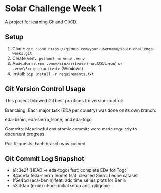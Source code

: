 # Solar Challenge Week 1
A project for learning Git and CI/CD.

## Setup
1. Clone: `git clone https://github.com/your-username/solar-challenge-week1.git`
2. Create venv: `python3 -m venv .venv`
3. Activate: `source .venv/bin/activate` (macOS/Linux) or `.venv\Scripts\activate` (Windows)
4. Install: `pip install -r requirements.txt`

  ## Git Version Control Usage
This project followed Git best practices for version control:

Branching: Each major task (EDA per country) was done on its own branch:

eda-benin, eda-sierra_leone, and eda-togo

Commits: Meaningful and atomic commits were made regularly to document progress.

Pull Requests: Each branch was pushed 

## Git Commit Log Snapshot
* a1c3e2f (HEAD -> eda-togo) feat: complete EDA for Togo
* 84bce1a (eda-sierra_leone) feat: cleaned Sierra Leone dataset
* 1f2e4bd (eda-benin) feat: add time series plots for Benin
* 53a10ab (main) chore: initial setup and .gitignore